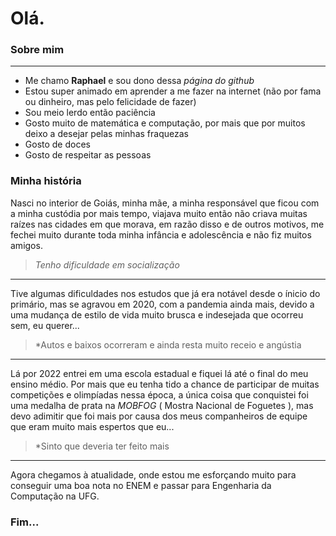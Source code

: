 # Olá. 

### Sobre mim
---

- Me chamo **Raphael** e sou dono dessa *página do github*
- Estou super animado em aprender a me fazer na internet (não por fama ou dinheiro, mas pelo felicidade de fazer)
- Sou meio lerdo então paciência
- Gosto muito de matemática e computação, por mais que por muitos deixo a desejar pelas minhas fraquezas
- Gosto de doces
- Gosto de respeitar as pessoas

### Minha história

Nasci no interior de Goiás, minha mãe, a minha responsável que ficou com a minha custódia por mais tempo,
viajava muito então não criava muitas raízes nas cidades em que morava, em razão disso e de outros motivos,
me fechei muito durante toda minha infância e adolescência e não fiz muitos amigos.
> *Tenho dificuldade em socialização*
---

Tive algumas dificuldades nos estudos que já era notável desde o ínicio do primário, mas se agravou em 2020,
com a pandemia ainda mais, devido a uma mudança de estilo de vida muito brusca e indesejada que ocorreu sem,
eu querer...
> *Autos e baixos ocorreram e ainda resta muito receio e angústia
---

Lá por 2022 entrei em uma escola estadual e fiquei lá até o final do meu ensino médio. Por mais que eu tenha
tido a chance de participar de muitas competições e olimpíadas nessa época, a única coisa que conquistei foi
uma medalha de prata na *MOBFOG* ( Mostra Nacional de Foguetes ), mas devo adimitir que foi mais por causa
dos meus companheiros de equipe que eram muito mais espertos que eu...
> *Sinto que deveria ter feito mais
---

Agora chegamos à atualidade, onde estou me esforçando muito para conseguir uma boa nota no ENEM e passar para
Engenharia da Computação na UFG.

### Fim...
